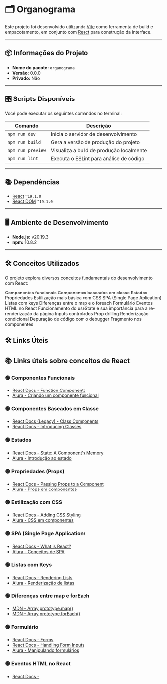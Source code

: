 # 🗂️ Organograma

Este projeto foi desenvolvido utilizando [Vite](https://vitejs.dev/) como ferramenta de build 
e empacotamento, em conjunto com [React](https://react.dev/) para construção da interface.

---

## 📦 Informações do Projeto

- **Nome do pacote:** `organograma`
- **Versão:** 0.0.0
- **Privado:** Não

---

## 🎛️ Scripts Disponíveis

Você pode executar os seguintes comandos no terminal:

| Comando             | Descrição                                                 |
|---------------------|-----------------------------------------------------------|
| `npm run dev`       | Inicia o servidor de desenvolvimento                      |
| `npm run build`     | Gera a versão de produção do projeto                      |
| `npm run preview`   | Visualiza a build de produção localmente                  |
| `npm run lint`      | Executa o ESLint para análise de código                   |

---

## 📚 Dependências

- [React](https://react.dev/) `^19.1.0`
- [React DOM](https://react.dev/reference/react-dom) `^19.1.0`

---

## 🖥️ Ambiente de Desenvolvimento

- **Node.js:** v20.19.3
- **npm:** 10.8.2

---

## 🛠️ Conceitos Utilizados

O projeto explora diversos conceitos fundamentais do desenvolvimento com React:

Componentes funcionais
Componentes baseados em classe
Estados
Propriedades
Estilização mais básica com CSS
SPA (Single Page Aplication)
Listas com keys
Diferenças entre o map e o foreach
Formulário
Eventos HTML no React
Funcionamento do useState e sua importância para a re-renderização da página
Inputs controlados
Prop drilling
Renderização condicional
Depuração de código com o debugger
Fragmento nos componentes

## 🛠️ Links Úteis

## 📚 Links úteis sobre conceitos de React

### 🟢 Componentes Funcionais
- [React Docs - Function Components](https://react.dev/learn/your-first-component)
- [Alura - Criando um componente funcional](https://cursos.alura.com.br/course/react-desenvolvendo-com-js-react)

### 🟢 Componentes Baseados em Classe
- [React Docs (Legacy) - Class Components](https://legacy.reactjs.org/docs/react-component.html)
- [React Docs - Introducing Classes](https://legacy.reactjs.org/docs/components-and-props.html#function-and-class-components)

### 🟢 Estados
- [React Docs - State: A Component's Memory](https://react.dev/learn/state-a-components-memory)
- [Alura - Introdução ao estado](https://cursos.alura.com.br/course/react-desenvolvendo-com-js-react)

### 🟢 Propriedades (Props)
- [React Docs - Passing Props to a Component](https://react.dev/learn/passing-props-to-a-component)
- [Alura - Props em componentes](https://cursos.alura.com.br/course/react-desenvolvendo-com-js-react)

### 🟢 Estilização com CSS
- [React Docs - Adding CSS Styling](https://react.dev/learn/adding-styles)
- [Alura - CSS em componentes](https://cursos.alura.com.br/course/react-desenvolvendo-com-js-react)

### 🟢 SPA (Single Page Application)
- [React Docs - What is React?](https://react.dev/learn#react-is-a-library)
- [Alura - Conceitos de SPA](https://cursos.alura.com.br/course/react-desenvolvendo-com-js-react)

### 🟢 Listas com Keys
- [React Docs - Rendering Lists](https://react.dev/learn/rendering-lists)
- [Alura - Renderização de listas](https://cursos.alura.com.br/course/react-desenvolvendo-com-js-react)

### 🟢 Diferenças entre map e forEach
- [MDN - Array.prototype.map()](https://developer.mozilla.org/en-US/docs/Web/JavaScript/Reference/Global_Objects/Array/map)
- [MDN - Array.prototype.forEach()](https://developer.mozilla.org/en-US/docs/Web/JavaScript/Reference/Global_Objects/Array/forEach)

### 🟢 Formulário
- [React Docs - Forms](https://react.dev/learn/forms)
- [React Docs - Handling Form Inputs](https://react.dev/learn/forms)
- [Alura - Manipulando formulários](https://cursos.alura.com.br/course/react-desenvolvendo-com-js-react)

### 🟢 Eventos HTML no React
- [React Docs -]()
